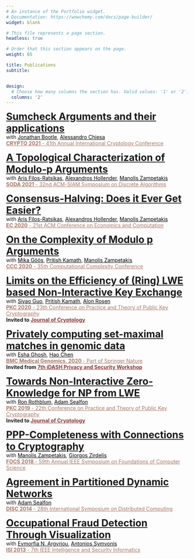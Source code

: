 ```yaml
---
# An instance of the Portfolio widget.
# Documentation: https://wowchemy.com/docs/page-builder/
widget: blank

# This file represents a page section.
headless: true

# Order that this section appears on the page.
weight: 65

title: Publications
subtitle: 


design:
  # Choose how many columns the section has. Valid values: '1' or '2'.
  columns: '2'
---
```

    
<p> <a href="https://eprint.iacr.org/2021/333" style="font-size:20pt; font-weight:bold">
    Sumcheck Arguments and their applications </a>
<br> with 
    <a href="https://jbootle.github.io/" style="color:black">Jonathan Bootle</a>, 
    <a href="https://people.eecs.berkeley.edu/~alexch/" style="color:black">Alessandro Chiesa</a>
<br> <a href="https://crypto.iacr.org/2021/" style="color:#a57868">
    <b>CRYPTO 2021</b> - 41th Annual International Cryptology Conference</a>
    
<p> <a href="https://arxiv.org/abs/2003.11974" style="font-size:20pt; font-weight:bold">
    A Topological Characterization of Modulo-p Arguments </a>
<br> with 
    <a href="http://www.arisfilosratsikas.com/" style="color:black">Aris Filos-Ratsikas</a>, 
    <a href="https://www.cs.ox.ac.uk/people/alexandros.hollender/" style="color:black">Alexandros Hollender</a>,
    <a href="https://mzampet.com" style="color:black">Manolis Zampetakis</a>
<br> <a href="https://www.siam.org/conferences/cm/conference/soda21" style="color:#a57868">
    <b>SODA 2021</b> - 32nd ACM-SIAM Symposium on Discrete Algorithms</a>
    
<p> <a href="https://arxiv.org/abs/2002.11437" style="font-size:20pt; font-weight:bold">
    Consensus-Halving: Does it Ever Get Easier? </a>
<br> with 
    <a href="http://www.arisfilosratsikas.com/" style="color:black">Aris Filos-Ratsikas</a>, 
    <a href="https://www.cs.ox.ac.uk/people/alexandros.hollender/" style="color:black">Alexandros Hollender</a>,
    <a href="https://mzampet.com" style="color:black">Manolis Zampetakis</a>
<br> <a href="http://ec20.sigecom.org/" style="color:#a57868">
    <b>EC 2020</b> - 21st ACM Conference on Economics and Computation</a>
    
<p> <a href="https://arxiv.org/abs/1912.0446" style="font-size:20pt; font-weight:bold">
    On the Complexity of Modulo p Arguments </a>
<br> with 
    <a href="https://theory.epfl.ch/mika/" style="color:black">Mika Göös</a>, 
    <a href="https://pritishkamath.github.io/" style="color:black">Pritish Kamath</a>,
    <a href="https://mzampet.com" style="color:black">Manolis Zampetakis</a>
<br> <a href="https://computationalcomplexity.org/Archive/2020/program.php" style="color:#a57868">
    <b>CCC 2020</b> - 35th Computational Complexity Conference</a>
    
<p> <a href="https://eprint.iacr.org/2020/1555" style="font-size:20pt; font-weight:bold">
    Limits on the Efficiency of (Ring) LWE based Non-Interactive Key Exchange </a>
<br> with 
    <a href="https://sites.google.com/site/siyaoguo/" style="color:black">Siyao Guo</a>, 
    <a href="https://pritishkamath.github.io/" style="color:black">Pritish Kamath</a>,
    <a href="https://www.alonrosen.net/" style="color:black">Alon Rosen</a>
<br> <a href="https://pkc.iacr.org/2020/" style="color:#a57868">
    <b>PKC 2020</b> - 23th Conference on Practice and Theory of Public Key Cryptography</a>
<br> <strong>Invited to 
    <a href = " https://www.springer.com/journal/145" style="color:#883b39" target="_blank"> Journal of Cryptology</a> </strong> 
    
<p> <a href="https://bmcmedgenomics.biomedcentral.com/articles/10.1186/s12920-020-0718-x" style="font-size:20pt; font-weight:bold">
    Privately computing set-maximal matches in genomic data </a>
<br> with 
    <a href="https://www.microsoft.com/en-us/research/people/esghosh/" style="color:black">Esha Ghosh</a>, 
    <a href="https://haochenuw.github.io/" style="color:black">Hao Chen</a>
<br> <a href="https://bmcmedgenomics.biomedcentral.com/" style="color:#a57868">
    <b> BMC Medical Genomics, 2020 </b> - Part of Springer Nature</a>   
<br> <strong>Invited from 
    <a href = " http://www.humangenomeprivacy.org/2018/index.html" style="color:#883b39" target="_blank"> 7th iDASH Privacy and Security Workshop</a> </strong> 
    
<p> <a href="https://eprint.iacr.org/2018/240" style="font-size:20pt; font-weight:bold">
    Towards Non-Interactive Zero-Knowledge for NP from LWE </a>
<br> with 
    <a href="http://www.cs.technion.ac.il/~rothblum/" style="color:black">Ron Rothblum</a>, 
    <a href="http://www.mit.edu/~asealfon/" style="color:black">Adam Sealfon</a>
<br> <a href="https://pkc.iacr.org/2019/" style="color:#a57868">
    <b>PKC 2019</b> - 22th Conference on Practice and Theory of Public Key Cryptography</a>
<br> <strong>Invited to 
    <a href = "https://link.springer.com/article/10.1007/s00145-020-09365-w" style="color:#883b39" target="_blank"> Journal of Cryptology</a> </strong> 
  
<p> <a href="https://arxiv.org/abs/1808.06407" style="font-size:20pt; font-weight:bold">
    PPP-Completeness with Connections to Cryptography </a>
<br> with 
    <a href="https://mzampet.com" style="color:black">Manolis Zampetakis</a>,
    <a href="https://www.ccis.northeastern.edu/people/giorgos-zirdelis/" style="color:black">Giorgos Zirdelis</a>
<br> <a href="https://computationalcomplexity.org/Archive/2020/program.php" style="color:#a57868">
    <b>FOCS 2018</b> - 59th Annual IEEE Symposium on Foundations of Computer Science</a>	 
               
<p> <a href="https://arxiv.org/abs/1408.0574" style="font-size:20pt; font-weight:bold">
    Agreement in Partitioned Dynamic Networks </a>
<br> with 
    <a href="http://www.mit.edu/~asealfon/" style="color:black">Adam Sealfon</a>
<br> <a href="http://www.disc-conference.org/wp/disc2014/" style="color:#a57868">
    <b>DISC 2014</b> - 28th International Symposium on Distributed Computing</a>

<p> <a href="https://arxiv.org/abs/1304.6501" style="font-size:20pt; font-weight:bold">
    Occupational Fraud Detection Through Visualization </a>
<br> with 
    <a href="http://www.math.ntua.gr/~fargyriou/" style="color:black">Evmorfia N. Argyriou</a>, 
    <a href="http://www.math.ntua.gr/~symvonis/" style="color:black">Antonios Symvonis</a>
<br> <a href="http://isiconference2013.org/pgs/" style="color:#a57868">
    <b>ISI 2013</b> - 7th IEEE Intelligence and Security Informatics</a>




    
    
